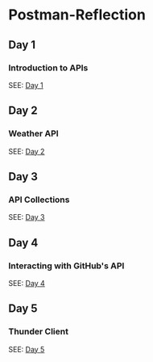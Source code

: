 # Postman-Reflection

## Day 1
### Introduction to APIs
SEE:
[Day 1](Day-1.md)

## Day 2
### Weather API
SEE: 
[Day 2](Day-2.md)

## Day 3 
### API Collections
SEE: 
[Day 3](Day-3.md)

## Day 4
### Interacting with GitHub's API
SEE: 
[Day 4](Day-4.md)

## Day 5
### Thunder Client
SEE: 
[Day 5](Day-5.md)



